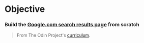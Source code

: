 
# Objective

### Build the [Google.com search results page](https://www.google.com/search?q=build+this+webpage) from scratch

> From The Odin Project's [curriculum](http://www.theodinproject.com/courses/web-development-101/lessons/html-css).